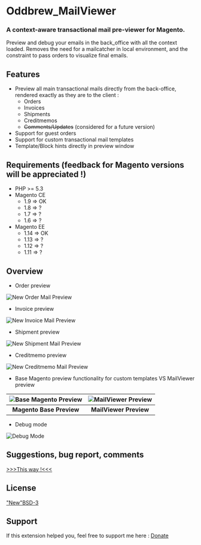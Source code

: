 # Oddbrew_MailViewer
### A context-aware transactional mail pre-viewer for Magento.
Preview and debug your emails in the back_office with all the context loaded. Removes the need for a mailcatcher in local environment, and the constraint to pass orders to visualize final emails.

## Features
* Preview all main transactional mails directly from the back-office, rendered exactly as they are to the client : 
    * Orders
    * Invoices
    * Shipments
    * Creditmemos
    * ~~Comments/Updates~~ (considered for a future version)
* Support for guest orders
* Support for custom transactional mail templates
* Template/Block hints directly in preview window

## Requirements (feedback for Magento versions will be appreciated !)
* PHP >= 5.3
* Magento CE
    * 1.9 => OK
    * 1.8 => ?
    * 1.7 => ?
    * 1.6 => ?
* Magento EE
    * 1.14 => OK
    * 1.13 => ?
    * 1.12 => ?
    * 1.11 => ?

## Overview

* Order preview

![New Order Mail Preview](https://github.com/OddBrew/Oddbrew_MailViewer/blob/master/doc/images/overview_order.PNG "New Order Mail Preview")

* Invoice preview

![New Invoice Mail Preview](https://github.com/OddBrew/Oddbrew_MailViewer/blob/master/doc/images/overview_invoice.PNG "New Invoice Mail Preview")

* Shipment preview

![New Shipment Mail Preview](https://github.com/OddBrew/Oddbrew_MailViewer/blob/master/doc/images/overview_shipment.PNG "New Shipment Mail Preview")

* Creditmemo preview

![New Creditmemo Mail Preview](https://github.com/OddBrew/Oddbrew_MailViewer/blob/master/doc/images/overview_creditmemo.PNG "New Creditmemo Mail Preview")

* Base Magento preview functionality for custom templates VS MailViewer preview

![Base Magento Preview](https://github.com/OddBrew/Oddbrew_MailViewer/blob/master/doc/images/magento_order_preview.PNG " Magento Preview") | ![MailViewer Preview](https://github.com/OddBrew/Oddbrew_MailViewer/blob/master/doc/images/mailviewer_order_preview.png "MailViewer Preview")
:-----------------------------------------------------------------------------------------------------------------------------------------:|:--------------------------------------------------------------------------------------------------------------------------------------------:
**Magento Base Preview** | **MailViewer Preview**

* Debug mode

![Debug Mode](https://github.com/OddBrew/Oddbrew_MailViewer/blob/master/doc/images/mailviewer_debug_mode.PNG "Debug Mode For MailViewer")

## Suggestions, bug report, comments

[>>>This way !<<<](https://github.com/OddBrew/Oddbrew_MailViewer/issues)

## License

["New"BSD-3](https://github.com/OddBrew/Oddbrew_MailViewer/blob/master/LICENSE)

## Support

If this extension helped you, feel free to support me here : [Donate](http://paypal.me/AlexandreFayette)

